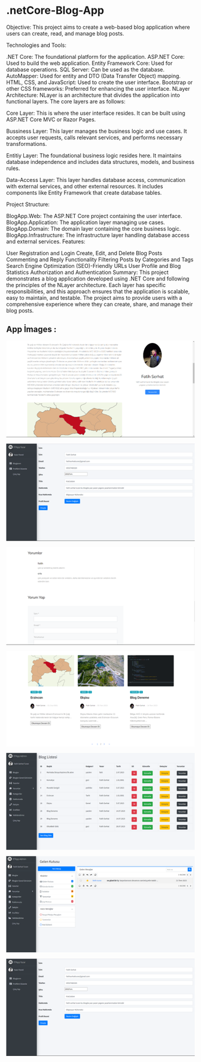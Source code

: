 
# .netCore-Blog-App

Objective: This project aims to create a web-based blog application where users can create, read, and manage blog posts.

Technologies and Tools:

.NET Core: The foundational platform for the application.
ASP.NET Core: Used to build the web application.
Entity Framework Core: Used for database operations.
SQL Server: Can be used as the database.
AutoMapper: Used for entity and DTO (Data Transfer Object) mapping.
HTML, CSS, and JavaScript: Used to create the user interface.
Bootstrap or other CSS frameworks: Preferred for enhancing the user interface.
NLayer Architecture:
NLayer is an architecture that divides the application into functional layers. The core layers are as follows:

Core Layer: This is where the user interface resides. It can be built using ASP.NET Core MVC or Razor Pages.

Bussiness Layer: This layer manages the business logic and use cases. It accepts user requests, calls relevant services, and performs necessary transformations.

Entitiy Layer: The foundational business logic resides here. It maintains database independence and includes data structures, models, and business rules.

Data-Access Layer: This layer handles database access, communication with external services, and other external resources. It includes components like Entity Framework that create database tables.

Project Structure:

BlogApp.Web: The ASP.NET Core project containing the user interface.
BlogApp.Application: The application layer managing use cases.
BlogApp.Domain: The domain layer containing the core business logic.
BlogApp.Infrastructure: The infrastructure layer handling database access and external services.
Features:

User Registration and Login
Create, Edit, and Delete Blog Posts
Commenting and Reply Functionality
Filtering Posts by Categories and Tags
Search Engine Optimization (SEO)-Friendly URLs
User Profile and Blog Statistics
Authorization and Authentication
Summary:
This project demonstrates a blog application developed using .NET Core and following the principles of the NLayer architecture. Each layer has specific responsibilities, and this approach ensures that the application is scalable, easy to maintain, and testable. The project aims to provide users with a comprehensive experience where they can create, share, and manage their blog posts.


## App İmages :

![Uygulama Ekran Görüntüsü](https://github.com/fatihserhatturan/.netCore-Blog-App/blob/main/erzo/AnaSayfa.png)

![Uygulama Ekran Görüntüsü](https://github.com/fatihserhatturan/.netCore-Blog-App/blob/main/erzo/Ekran%20g%C3%B6r%C3%BCnt%C3%BCs%C3%BC%202023-08-23%20190207.png)

![Uygulama Ekran Görüntüsü](https://github.com/fatihserhatturan/.netCore-Blog-App/blob/main/erzo/Ekran%20g%C3%B6r%C3%BCnt%C3%BCs%C3%BC%202023-08-23%20190344.png)

![Uygulama Ekran Görüntüsü](https://github.com/fatihserhatturan/.netCore-Blog-App/blob/main/erzo/Ekran%20g%C3%B6r%C3%BCnt%C3%BCs%C3%BC%202023-08-23%20190419.png)

![Uygulama Ekran Görüntüsü](https://github.com/fatihserhatturan/.netCore-Blog-App/blob/main/erzo/Ekran%20g%C3%B6r%C3%BCnt%C3%BCs%C3%BC%202023-08-23%20190611.png)

![Uygulama Ekran Görüntüsü](https://github.com/fatihserhatturan/.netCore-Blog-App/blob/main/erzo/Ekran%20g%C3%B6r%C3%BCnt%C3%BCs%C3%BC%202023-08-23%20190645.png)

![Uygulama Ekran Görüntüsü](https://github.com/fatihserhatturan/.netCore-Blog-App/blob/main/erzo/yazar.png)
  
